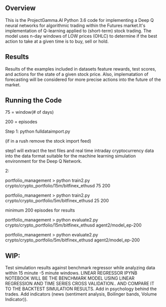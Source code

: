 ## Overview

This is the ProjectGamma.AI Python 3.6 code for implementing a Deep Q neural networks for algorithmic trading within the Futures market.It's implementation of Q-learning applied to (short-term) stock trading. The model uses n-day windows of LOW prices (OHLC) to determine if the best action to take at a given time is to buy, sell or hold.


## Results

Results of the examples included in datasets feature rewards, test scores, and actions for the state of a given stock price. Also, implematation of forecasting  will be considered for more precise actions into the future of the market.


## Running the Code


75 = window(# of days)


200 = episodes

Step 1: python fulldataimport.py

(if in a rush remove the stock import feed)

step1 will extract the text files and real time intraday cryptocurrency data into the data format suitable for the machine learning simulation environment for the Deep Q Network.

2:

portfolio_management > python train2.py crypto/crypto_portfolio/15m/bitfinex_ethusd 75 200

portfolio_management > python train2.py crypto/crypto_portfolio/5m/bitfinex_ethusd 25 200

minimum 200 episodes for results

portfolio_management > python evaluate2.py  crypto/crypto_portfolio/15m/bitfinex_ethusd  agent2/model_ep-200

portfolio_management > python evaluate2.py  crypto/crypto_portfolio/5m/bitfinex_ethusd  agent2/model_ep-200

## WIP:

Test simulation results against benchmark regressor while analyzing data within 15 minute -5 minute windows. LINEAR REGRESSOR IPYNB NOTEBOOK WILL BE THE BENCHMARK MODEL USING LINEAR REGRESSION AND TIME SERIES CROSS VALIDATION.. AND COMPARE IT TO THE BACKTEST SIMULATION RESULTS. Add in psychology behind the trades. Add indicators (news (sentiment analysis, Boilinger bands, Volume Indicator)).
